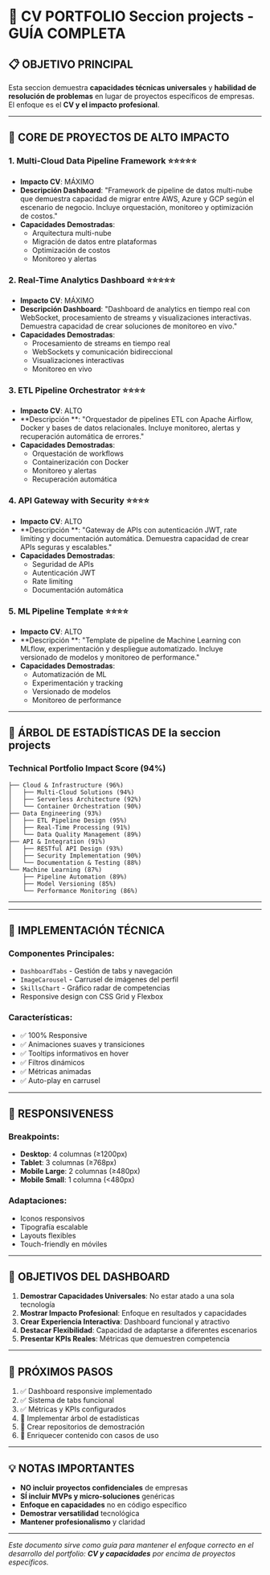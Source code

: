 # 🎯 CV PORTFOLIO Seccion projects - GUÍA COMPLETA

## 📋 **OBJETIVO PRINCIPAL**
Esta seccion demuestra **capacidades técnicas universales** y **habilidad de resolución de problemas** en lugar de proyectos específicos de empresas. El enfoque es el **CV y el impacto profesional**.

---

## 🌟 **CORE DE PROYECTOS DE ALTO IMPACTO**

### **1. Multi-Cloud Data Pipeline Framework** ⭐⭐⭐⭐⭐
- **Impacto CV**: MÁXIMO
- **Descripción Dashboard**: "Framework de pipeline de datos multi-nube que demuestra capacidad de migrar entre AWS, Azure y GCP según el escenario de negocio. Incluye orquestación, monitoreo y optimización de costos."
- **Capacidades Demostradas**: 
  - Arquitectura multi-nube
  - Migración de datos entre plataformas
  - Optimización de costos
  - Monitoreo y alertas

### **2. Real-Time Analytics Dashboard** ⭐⭐⭐⭐⭐
- **Impacto CV**: MÁXIMO
- **Descripción Dashboard**: "Dashboard de analytics en tiempo real con WebSocket, procesamiento de streams y visualizaciones interactivas. Demuestra capacidad de crear soluciones de monitoreo en vivo."
- **Capacidades Demostradas**:
  - Procesamiento de streams en tiempo real
  - WebSockets y comunicación bidireccional
  - Visualizaciones interactivas
  - Monitoreo en vivo

### **3. ETL Pipeline Orchestrator** ⭐⭐⭐⭐
- **Impacto CV**: ALTO
- **Descripción **: "Orquestador de pipelines ETL con Apache Airflow, Docker y bases de datos relacionales. Incluye monitoreo, alertas y recuperación automática de errores."
- **Capacidades Demostradas**:
  - Orquestación de workflows
  - Containerización con Docker
  - Monitoreo y alertas
  - Recuperación automática

### **4. API Gateway with Security** ⭐⭐⭐⭐
- **Impacto CV**: ALTO
- **Descripción **: "Gateway de APIs con autenticación JWT, rate limiting y documentación automática. Demuestra capacidad de crear APIs seguras y escalables."
- **Capacidades Demostradas**:
  - Seguridad de APIs
  - Autenticación JWT
  - Rate limiting
  - Documentación automática

### **5. ML Pipeline Template** ⭐⭐⭐⭐
- **Impacto CV**: ALTO
- **Descripción **: "Template de pipeline de Machine Learning con MLflow, experimentación y despliegue automatizado. Incluye versionado de modelos y monitoreo de performance."
- **Capacidades Demostradas**:
  - Automatización de ML
  - Experimentación y tracking
  - Versionado de modelos
  - Monitoreo de performance

---

## 🌳 **ÁRBOL DE ESTADÍSTICAS DE la seccion projects**

### **Technical Portfolio Impact Score (94%)**

```
├── Cloud & Infrastructure (96%)
│   ├── Multi-Cloud Solutions (94%)
│   ├── Serverless Architecture (92%)
│   └── Container Orchestration (90%)
├── Data Engineering (93%)
│   ├── ETL Pipeline Design (95%)
│   ├── Real-Time Processing (91%)
│   └── Data Quality Management (89%)
├── API & Integration (91%)
│   ├── RESTful API Design (93%)
│   ├── Security Implementation (90%)
│   └── Documentation & Testing (88%)
└── Machine Learning (87%)
    ├── Pipeline Automation (89%)
    ├── Model Versioning (85%)
    └── Performance Monitoring (86%)
```

---


---

## 🔧 **IMPLEMENTACIÓN TÉCNICA**

### **Componentes Principales:**
- `DashboardTabs` - Gestión de tabs y navegación
- `ImageCarousel` - Carrusel de imágenes del perfil
- `SkillsChart` - Gráfico radar de competencias
- Responsive design con CSS Grid y Flexbox

### **Características:**
- ✅ 100% Responsive
- ✅ Animaciones suaves y transiciones
- ✅ Tooltips informativos en hover
- ✅ Filtros dinámicos
- ✅ Métricas animadas
- ✅ Auto-play en carrusel

---

## 📱 **RESPONSIVENESS**

### **Breakpoints:**
- **Desktop**: 4 columnas (≥1200px)
- **Tablet**: 3 columnas (≥768px)
- **Mobile Large**: 2 columnas (≥480px)
- **Mobile Small**: 1 columna (<480px)

### **Adaptaciones:**
- Iconos responsivos
- Tipografía escalable
- Layouts flexibles
- Touch-friendly en móviles

---

## 🎯 **OBJETIVOS DEL DASHBOARD**

1. **Demostrar Capacidades Universales**: No estar atado a una sola tecnología
2. **Mostrar Impacto Profesional**: Enfoque en resultados y capacidades
3. **Crear Experiencia Interactiva**: Dashboard funcional y atractivo
4. **Destacar Flexibilidad**: Capacidad de adaptarse a diferentes escenarios
5. **Presentar KPIs Reales**: Métricas que demuestren competencia

---

## 🚀 **PRÓXIMOS PASOS**

1. ✅ Dashboard responsive implementado
2. ✅ Sistema de tabs funcional
3. ✅ Métricas y KPIs configurados
4. 🔄 Implementar árbol de estadísticas
5. 🔄 Crear repositorios de demostración
6. 🔄 Enriquecer contenido con casos de uso

---

## 💡 **NOTAS IMPORTANTES**

- **NO incluir proyectos confidenciales** de empresas
- **SÍ incluir MVPs y micro-soluciones** genéricas
- **Enfoque en capacidades** no en código específico
- **Demostrar versatilidad** tecnológica
- **Mantener profesionalismo** y claridad

---

*Este documento sirve como guía para mantener el enfoque correcto en el desarrollo del portfolio: **CV y capacidades** por encima de proyectos específicos.*
